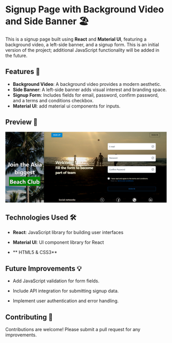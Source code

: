 # Signup Page with Background Video and Side Banner 🏖️

This is a signup page built using **React** and **Material UI**, featuring a background video, a left-side banner, and a signup form. This is an initial version of the project; additional JavaScript functionality will be added in the future.


## Features 🚀

- **Background Video**: A background video provides a modern aesthetic.
- **Side Banner**: A left-side banner adds visual interest and branding space.
- **Signup Form**: Includes fields for email, password, confirm password, and a terms and conditions checkbox.
- **Material UI**: add material ui components for inputs.

## Preview 📸

![signup page img](./src/assets/signupPage.png)

## Technologies Used 🛠️

- **React**: JavaScript library for building user interfaces

- **Material UI**: UI component library for React

- ** HTML5 & CSS3**

## Future Improvements 💡

- Add JavaScript validation for form fields.

- Include API integration for submitting signup data.

- Implement user authentication and error handling.

## Contributing 🤝

Contributions are welcome! Please submit a pull request for any improvements.